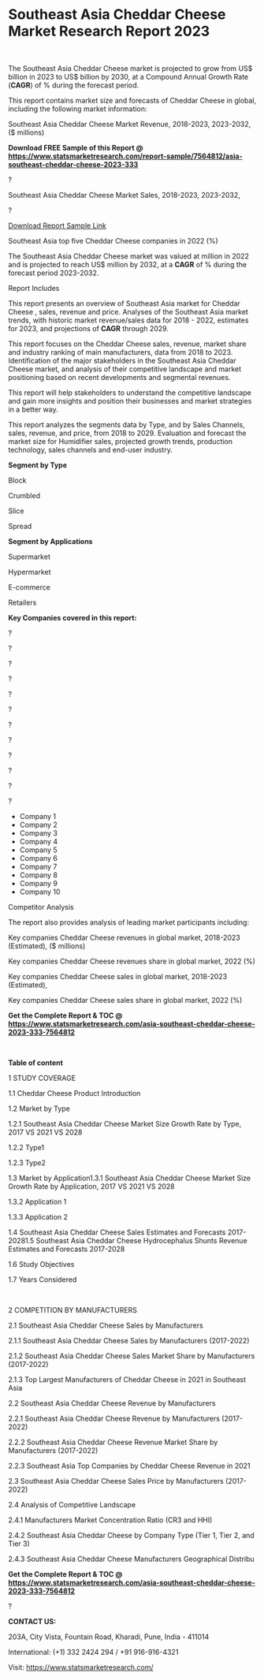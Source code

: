 <h1>Southeast Asia Cheddar Cheese Market Research Report 2023</h1><br/><p>The Southeast Asia Cheddar Cheese market is projected to grow from US$ billion in 2023 to US$ billion by 2030, at a Compound Annual Growth Rate (<strong>CAGR</strong>) of % during the forecast period.</p>
 
 
 
 <p>This report contains market size and forecasts of Cheddar Cheese in global, including the following market information:</p>
 
 
 
 <p>Southeast Asia Cheddar Cheese Market Revenue, 2018-2023, 2023-2032, ($ millions)</p>
 
 
 
 <div><b>Download FREE Sample of this Report @ <a href="https://www.statsmarketresearch.com/download-free-sample/7564812/asia-southeast-cheddar-cheese-2023-333">https://www.statsmarketresearch.com/report-sample/7564812/asia-southeast-cheddar-cheese-2023-333</a></b></div>
 
 
 
 <p>? </p>
 
 
 
 <p>Southeast Asia Cheddar Cheese Market Sales, 2018-2023, 2023-2032,</p>
 
 
 
 <p>? </p>
 
 
 
 <p><a href="https://www.statsmarketresearch.com/download-free-sample/7564812/asia-southeast-cheddar-cheese-2023-333">Download Report Sample Link</a></p>
 
 
 
 <p>Southeast Asia top five Cheddar Cheese companies in 2022 (%)</p>
 
 
 
 <p>The Southeast Asia Cheddar Cheese market was valued at million in 2022 and is projected to reach US$ million by 2032, at a <strong>CAGR</strong> of % during the forecast period 2023-2032.</p>
 
 
 
 <p>Report Includes</p>
 
 
 
 <p>This report presents an overview of Southeast Asia market for Cheddar Cheese , sales, revenue and price. Analyses of the Southeast Asia market trends, with historic market revenue/sales data for 2018 - 2022, estimates for 2023, and projections of <strong>CAGR</strong> through 2029.</p>
 
 
 
 <p>This report focuses on the Cheddar Cheese sales, revenue, market share and industry ranking of main manufacturers, data from 2018 to 2023. Identification of the major stakeholders in the Southeast Asia Cheddar Cheese market, and analysis of their competitive landscape and market positioning based on recent developments and segmental revenues.</p>
 
 
 
 <p>This report will help stakeholders to understand the competitive landscape and gain more insights and position their businesses and market strategies in a better way.</p>
 
 
 
 <p>This report analyzes the segments data by Type, and by Sales Channels, sales, revenue, and price, from 2018 to 2029. Evaluation and forecast the market size for Humidifier sales, projected growth trends, production technology, sales channels and end-user industry.</p>
 
 
 
 <p><strong>Segment by Type</strong></p>
 
 
 
 <p>Block</p>
 
 
 
 <p>Crumbled</p>
 
 
 
 <p>Slice</p>
 
 
 
 <p>Spread</p>
 
 
 
 <p><strong>Segment <strong><strong>by Applications</strong></strong></strong></p>
 
 
 
 <p>Supermarket</p>
 
 
 
 <p>Hypermarket</p>
 
 
 
 <p>E-commerce</p>
 
 
 
 <p>Retailers</p>
 
 
 
 <p><strong>Key Companies covered in this report:</strong></p>
 
 
 
 <p>? </p>
 
 
 
 <p>? </p>
 
 
 
 <p>? </p>
 
 
 
 <p>? </p>
 
 
 
 <p>? </p>
 
 
 
 <p>? </p>
 
 
 
 <p>? </p>
 
 
 
 <p>? </p>
 
 
 
 <p>? </p>
 
 
 
 <p>? </p>
 
 
 
 <p>? </p>
 
 
 
 <p>? </p>
 
 
 
 <ul>
 
 <li>Company 1</li>
 
 <li>Company 2</li>
 
 <li>Company 3</li>
 
 <li>Company 4</li>
 
 <li>Company 5</li>
 
 <li>Company 6</li>
 
 <li>Company 7</li>
 
 <li>Company 8</li>
 
 <li>Company 9</li>
 
 <li>Company 10</li>
 
 </ul>
 
 
 
 <p>Competitor Analysis</p>
 
 
 
 <p>The report also provides analysis of leading market participants including:</p>
 
 
 
 <p>Key companies Cheddar Cheese revenues in global market, 2018-2023 (Estimated), ($ millions)</p>
 
 
 
 <p>Key companies Cheddar Cheese revenues share in global market, 2022 (%)</p>
 
 
 
 <p>Key companies Cheddar Cheese sales in global market, 2018-2023 (Estimated),</p>
 
 
 
 <p>Key companies Cheddar Cheese sales share in global market, 2022 (%)</p>
 
 
 
 <div><b>Get the Complete Report & TOC @ <a href="https://www.statsmarketresearch.com/asia-southeast-cheddar-cheese-2023-333-7564812">https://www.statsmarketresearch.com/asia-southeast-cheddar-cheese-2023-333-7564812</a></b></div>
 
 
 
 <p><br />
 
 <b>Table of content</b></p>
 
 
 
 <p>1 STUDY COVERAGE<br />
 
 1.1 Cheddar Cheese Product Introduction<br />
 
 1.2 Market by Type<br />
 
 1.2.1 Southeast Asia Cheddar Cheese Market Size Growth Rate by Type, 2017 VS 2021 VS 2028<br />
 
 1.2.2 Type1<br />
 
 1.2.3 Type2<br />
 
 1.3 Market by Application1.3.1 Southeast Asia Cheddar Cheese Market Size Growth Rate by Application, 2017 VS 2021 VS 2028<br />
 
 1.3.2 Application 1<br />
 
 1.3.3 Application 2<br />
 
 1.4 Southeast Asia Cheddar Cheese Sales Estimates and Forecasts 2017-20281.5 Southeast Asia Cheddar Cheese Hydrocephalus Shunts Revenue Estimates and Forecasts 2017-2028<br />
 
 1.6 Study Objectives<br />
 
 1.7 Years Considered<br />
 
 <br />
 
 2 COMPETITION BY MANUFACTURERS<br />
 
 2.1 Southeast Asia Cheddar Cheese Sales by Manufacturers<br />
 
 2.1.1 Southeast Asia Cheddar Cheese Sales by Manufacturers (2017-2022)<br />
 
 2.1.2 Southeast Asia Cheddar Cheese Sales Market Share by Manufacturers (2017-2022)<br />
 
 2.1.3 Top Largest Manufacturers of Cheddar Cheese in 2021 in Southeast Asia<br />
 
 2.2 Southeast Asia Cheddar Cheese Revenue by Manufacturers<br />
 
 2.2.1 Southeast Asia Cheddar Cheese Revenue by Manufacturers (2017-2022)<br />
 
 2.2.2 Southeast Asia Cheddar Cheese Revenue Market Share by Manufacturers (2017-2022)<br />
 
 2.2.3 Southeast Asia Top Companies by Cheddar Cheese Revenue in 2021<br />
 
 2.3 Southeast Asia Cheddar Cheese Sales Price by Manufacturers (2017-2022)<br />
 
 2.4 Analysis of Competitive Landscape<br />
 
 2.4.1 Manufacturers Market Concentration Ratio (CR3 and HHI)<br />
 
 2.4.2 Southeast Asia Cheddar Cheese by Company Type (Tier 1, Tier 2, and Tier 3)<br />
 
 2.4.3 Southeast Asia Cheddar Cheese Manufacturers Geographical Distribu</p>
 
 
 
 <div><b>Get the Complete Report & TOC @ <a href="https://www.statsmarketresearch.com/asia-southeast-cheddar-cheese-2023-333-7564812">https://www.statsmarketresearch.com/asia-southeast-cheddar-cheese-2023-333-7564812</a></b></div>
 
 
 
 <p>? </p>
 
 
 
 <p><b>CONTACT US:</b><br />
 
 203A, City Vista, Fountain Road, Kharadi, Pune, India - 411014<br />
 
 International: (+1) 332 2424 294 / +91 916-916-4321<br />
 
 Visit: <a href="https://www.statsmarketresearch.com/">https://www.statsmarketresearch.com/</a></p>